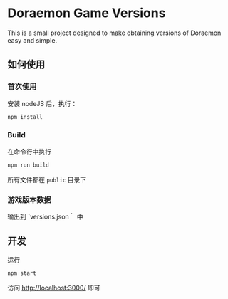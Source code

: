 # Doraemon Game Versions

This is a small project designed to make obtaining versions of Doraemon easy and simple.

## 如何使用

### 首次使用

安装 nodeJS 后，执行：

```sh
npm install
```

### Build

在命令行中执行

```sh
npm run build
```

所有文件都在 `public` 目录下


### 游戏版本数据

输出到 `versions.json｀ 中


## 开发

运行

```sh
npm start
```

访问 <http://localhost:3000/> 即可

